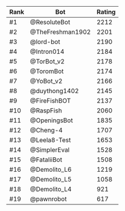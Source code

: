 Rank|Bot|Rating
---|---|---
#1|@ResoluteBot|2212
#2|@TheFreshman1902|2201
#3|@lord-bot|2190
#4|@Intron014|2184
#5|@TorBot_v2|2178
#6|@ToromBot|2174
#7|@YoBot_v2|2166
#8|@duythong1402|2145
#9|@FireFishBOT|2137
#10|@RaspFish|2060
#11|@OpeningsBot|1835
#12|@Cheng-4|1707
#13|@Leela8-Test|1653
#14|@SimplerEval|1528
#15|@FataliiBot|1508
#16|@Demolito_L6|1219
#17|@Demolito_L5|1058
#18|@Demolito_L4|921
#19|@pawnrobot|617
